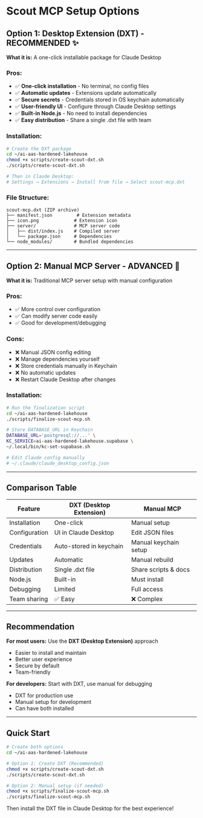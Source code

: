 # Scout MCP Setup Options

## Option 1: Desktop Extension (DXT) - RECOMMENDED ✨

**What it is:** A one-click installable package for Claude Desktop

### Pros:
- ✅ **One-click installation** - No terminal, no config files
- ✅ **Automatic updates** - Extensions update automatically
- ✅ **Secure secrets** - Credentials stored in OS keychain automatically
- ✅ **User-friendly UI** - Configure through Claude Desktop settings
- ✅ **Built-in Node.js** - No need to install dependencies
- ✅ **Easy distribution** - Share a single .dxt file with team

### Installation:
```bash
# Create the DXT package
cd ~/ai-aas-hardened-lakehouse
chmod +x scripts/create-scout-dxt.sh
./scripts/create-scout-dxt.sh

# Then in Claude Desktop:
# Settings → Extensions → Install from file → Select scout-mcp.dxt
```

### File Structure:
```
scout-mcp.dxt (ZIP archive)
├── manifest.json         # Extension metadata
├── icon.png             # Extension icon
├── server/              # MCP server code
│   ├── dist/index.js    # Compiled server
│   └── package.json     # Dependencies
└── node_modules/        # Bundled dependencies
```

---

## Option 2: Manual MCP Server - ADVANCED 🔧

**What it is:** Traditional MCP server setup with manual configuration

### Pros:
- ✅ More control over configuration
- ✅ Can modify server code easily
- ✅ Good for development/debugging

### Cons:
- ❌ Manual JSON config editing
- ❌ Manage dependencies yourself
- ❌ Store credentials manually in Keychain
- ❌ No automatic updates
- ❌ Restart Claude Desktop after changes

### Installation:
```bash
# Run the finalization script
cd ~/ai-aas-hardened-lakehouse
./scripts/finalize-scout-mcp.sh

# Store DATABASE_URL in Keychain
DATABASE_URL='postgresql://...' \
KC_SERVICE=ai-aas-hardened-lakehouse.supabase \
~/.local/bin/kc-set-supabase.sh

# Edit Claude config manually
# ~/.claude/claude_desktop_config.json
```

---

## Comparison Table

| Feature | DXT (Desktop Extension) | Manual MCP |
|---------|-------------------------|------------|
| Installation | One-click | Manual setup |
| Configuration | UI in Claude Desktop | Edit JSON files |
| Credentials | Auto-stored in keychain | Manual keychain setup |
| Updates | Automatic | Manual rebuild |
| Distribution | Single .dxt file | Share scripts & docs |
| Node.js | Built-in | Must install |
| Debugging | Limited | Full access |
| Team sharing | ✅ Easy | ❌ Complex |

---

## Recommendation

**For most users:** Use the **DXT (Desktop Extension)** approach
- Easier to install and maintain
- Better user experience
- Secure by default
- Team-friendly

**For developers:** Start with DXT, use manual for debugging
- DXT for production use
- Manual setup for development
- Can have both installed

---

## Quick Start

```bash
# Create both options
cd ~/ai-aas-hardened-lakehouse

# Option 1: Create DXT (Recommended)
chmod +x scripts/create-scout-dxt.sh
./scripts/create-scout-dxt.sh

# Option 2: Manual setup (if needed)
chmod +x scripts/finalize-scout-mcp.sh
./scripts/finalize-scout-mcp.sh
```

Then install the DXT file in Claude Desktop for the best experience!
